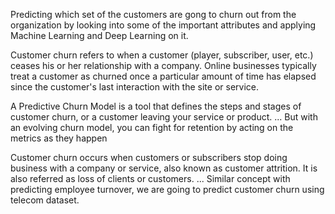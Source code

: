 Predicting which set of the customers are gong to churn out from the organization by looking into some of the important attributes and applying Machine Learning and Deep Learning on it.

Customer churn refers to when a customer (player, subscriber, user, etc.) ceases his or her relationship with a company. Online businesses typically treat a customer as churned once a particular amount of time has elapsed since the customer's last interaction with the site or service.

A Predictive Churn Model is a tool that defines the steps and stages of customer churn, or a customer leaving your service or product. ... But with an evolving churn model, you can fight for retention by acting on the metrics as they happen

Customer churn occurs when customers or subscribers stop doing business with a company or service, also known as customer attrition. It is also referred as loss of clients or customers. ... Similar concept with predicting employee turnover, we are going to predict customer churn using telecom dataset.

